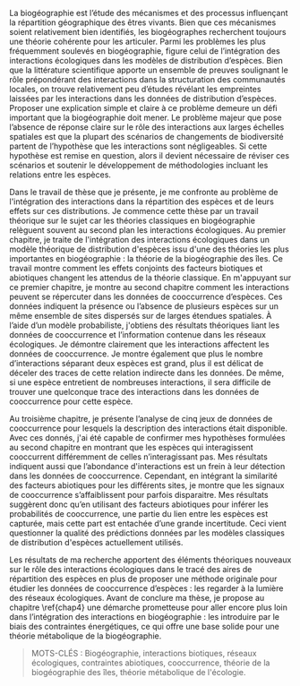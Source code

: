 La biogéographie est l’étude des mécanismes et des processus influençant la
répartition géographique des êtres vivants. Bien que ces mécanismes soient
relativement bien identifiés, les biogéographes recherchent toujours
une théorie cohérente pour les articuler. Parmi les problèmes les plus fréquemment
soulevés en biogéographie, figure celui de l’intégration des interactions écologiques
dans les modèles de distribution d’espèces. Bien que la littérature scientifique
apporte un ensemble de preuves soulignant le rôle prépondérant des interactions
dans la structuration des communautés locales, on trouve relativement peu d’études
révélant les empreintes laissées par les interactions dans les données de
distribution d’espèces. Proposer une explication simple et claire à ce problème
demeure un défi important que la biogéographie doit mener.
Le problème majeur que pose l’absence de réponse claire sur le rôle des
interactions aux larges échelles spatiales est que la plupart des scénarios
de changements de biodiversité partent de l’hypothèse que les interactions
sont négligeables. Si cette hypothèse est remise en question, alors il devient
nécessaire de réviser ces scénarios et soutenir le développement de méthodologies incluant les relations entre les espèces.

Dans le travail de thèse que je présente, je me confronte au problème de l'intégration
des interactions dans la répartition des espèces et de leurs effets sur ces
distributions. Je commence cette thèse par un travail théorique sur le sujet car
les théories classiques en biogéographie relèguent souvent au second plan les
interactions écologiques. Au premier chapitre, je traite de l'intégration des interactions écologiques dans un modèle théorique de distribution d'espèces issu d'une des théories les plus importantes en biogéographie&nbsp;: la théorie de la
biogéographie des îles. Ce travail montre comment les effets conjoints
des facteurs biotiques et abiotiques changent les attendus de la théorie
classique. En m'appuyant sur ce premier chapitre, je montre au second chapitre
comment les interactions peuvent se répercuter dans les données de cooccurrence
d’espèces. Ces données indiquent la présence ou l’absence de plusieurs espèces
sur un même ensemble de sites dispersés sur de larges étendues spatiales.
À l’aide d’un modèle probabiliste, j'obtiens des résultats théoriques liant les
données de cooccurrence et l’information contenue dans les réseaux écologiques.
Je démontre clairement que les interactions affectent les données de
cooccurrence. Je montre également que plus le nombre d’interactions séparant deux
espèces est grand, plus il est délicat de déceler des traces de cette relation
indirecte dans les données. De même, si une espèce entretient de nombreuses interactions, il sera difficile de trouver une quelconque trace des interactions dans les données de cooccurrence pour cette espèce.

Au troisième chapitre, je présente l’analyse de cinq jeux de données de
cooccurrence pour lesquels la description des interactions était disponible.
Avec ces donnés, j'ai été capable de confirmer mes hypothèses formulées au
second chapitre en montrant que les espèces qui interagissent cooccurrent
différemment de celles n’interagissant pas. Mes résultats indiquent aussi que
l’abondance d'interactions est un frein à leur détection dans les données de
cooccurrence. Cependant, en intégrant la similarité des facteurs abiotiques
pour les différents sites, je montre que les signaux de cooccurrence
s’affaiblissent pour parfois disparaitre. Mes résultats suggèrent donc qu’en
utilisant des facteurs abiotiques pour inférer les probabilités de cooccurrence,
une partie du lien entre les espèces est capturée, mais cette part est entachée
d’une grande incertitude. Ceci vient questionner la qualité des prédictions
données par les modèles classiques de distribution d'espèces actuellement utilisés.

Les résultats de ma recherche apportent des éléments théoriques nouveaux sur le
rôle des interactions écologiques dans le tracé des aires de répartition des
espèces en plus de proposer une méthode originale pour étudier les données de
cooccurrence d’espèces&nbsp;: les regarder à la lumière des réseaux écologiques.
Avant de conclure ma thèse, je propose au chapitre \ref{chap4} une démarche
prometteuse pour aller encore plus loin dans l’intégration des interactions en
biogéographie&nbsp;: les introduire par le biais des contraintes énergétiques,
ce qui offre une base solide pour une théorie métabolique de la biogéographie.


> MOTS-CLÉS&nbsp;: Biogéographie, interactions biotiques, réseaux écologiques,
contraintes abiotiques, cooccurrence, théorie de la biogéographie des îles,
théorie métabolique de l'écologie.

